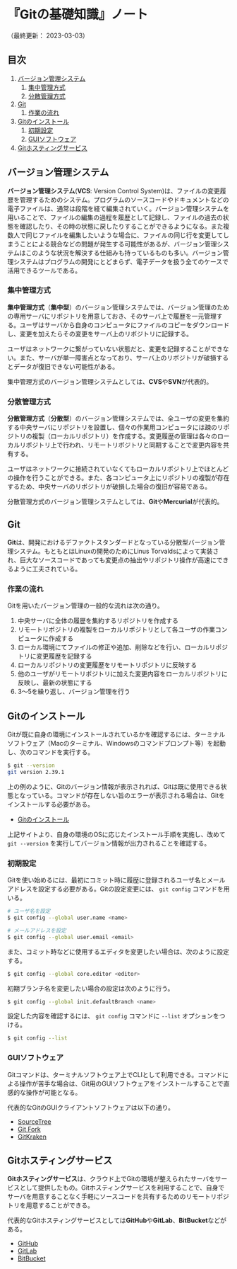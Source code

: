 # 『Gitの基礎知識』ノート

（最終更新： 2023-03-03）


## 目次

1. [バージョン管理システム](#バージョン管理システム)
	1. [集中管理方式](#集中管理方式)
	1. [分散管理方式](#分散管理方式)
1. [Git](#git)
	1. [作業の流れ](#作業の流れ)
1. [Gitのインストール](#gitのインストール)
	1. [初期設定](#初期設定)
	1. [GUIソフトウェア](#guiソフトウェア)
1. [Gitホスティングサービス](#gitホスティングサービス)


## バージョン管理システム

**バージョン管理システム**(**VCS**: Version Control System)は、ファイルの変更履歴を管理するためのシステム。プログラムのソースコードやドキュメントなどの電子ファイルは、通常は段階を経て編集されていく。バージョン管理システムを用いることで、ファイルの編集の過程を履歴として記録し、ファイルの過去の状態を確認したり、その時の状態に戻したりすることができるようになる。また複数人で同じファイルを編集したいような場合に、ファイルの同じ行を変更してしまうことによる競合などの問題が発生する可能性があるが、バージョン管理システムはこのような状況を解決する仕組みも持っているものも多い。バージョン管理システムはプログラムの開発にとどまらず、電子データを扱う全てのケースで活用できるツールである。

### 集中管理方式

**集中管理方式**（**集中型**）のバージョン管理システムでは、バージョン管理のための専用サーバにリポジトリを用意しておき、そのサーバ上で履歴を一元管理する。ユーザはサーバから自身のコンピュータにファイルのコピーをダウンロードし、変更を加えたらその変更をサーバ上のリポジトリに記録する。

ユーザはネットワークに繋がっていない状態だと、変更を記録することができない。また、サーバが単一障害点となっており、サーバ上のリポジトリが破損するとデータが復旧できない可能性がある。

集中管理方式のバージョン管理システムとしては、**CVS**や**SVN**が代表的。

### 分散管理方式

**分散管理方式**（**分散型**）のバージョン管理システムでは、全ユーザの変更を集約する中央サーバにリポジトリを設置し、個々の作業用コンピュータには疎のリポジトリの複製（ローカルリポジトリ）を作成する。変更履歴の管理は各々のローカルリポジトリ上で行われ、リモートリポジトリと同期することで変更内容を共有する。

ユーザはネットワークに接続されていなくてもローカルリポジトリ上でほとんどの操作を行うことができる。また、各コンピュータ上にリポジトリの複製が存在するため、中央サーバのリポジトリが破損した場合の復旧が容易である。

分散管理方式のバージョン管理システムとしては、**Git**や**Mercurial**が代表的。


## Git

**Git**は、開発におけるデファクトスタンダードとなっている分散型バージョン管理システム。もともとはLinuxの開発のためにLinus Torvaldsによって実装され、巨大なソースコードであっても変更点の抽出やリポジトリ操作が高速にできるように工夫されている。

### 作業の流れ

Gitを用いたバージョン管理の一般的な流れは次の通り。

1. 中央サーバに全体の履歴を集約するリポジトリを作成する
1. リモートリポジトリの複製をローカルリポジトリとして各ユーザの作業コンピュータに作成する
1. ローカル環境にてファイルの修正や追加、削除などを行い、ローカルリポジトリに変更履歴を記録する
1. ローカルリポジトリの変更履歴をリモートリポジトリに反映する
1. 他のユーザがリモートリポジトリに加えた変更内容をローカルリポジトリに反映し、最新の状態にする
1. 3～5を繰り返し、バージョン管理を行う


## Gitのインストール

Gitが既に自身の環境にインストールされているかを確認するには、ターミナルソフトウェア（Macのターミナル、Windowsのコマンドプロンプト等）を起動し、次のコマンドを実行する。

```sh
$ git --version
git version 2.39.1
```

上の例のように、Gitのバージョン情報が表示されれば、Gitは既に使用できる状態となっている。コマンドが存在しない旨のエラーが表示される場合は、Gitをインストールする必要がある。

- [Gitのインストール](https://git-scm.com/book/en/v2/Getting-Started-Installing-Git)

上記サイトより、自身の環境のOSに応じたインストール手順を実施し、改めて `git --version` を実行してバージョン情報が出力されることを確認する。

### 初期設定

Gitを使い始めるには、最初にコミット時に履歴に登録されるユーザ名とメールアドレスを設定する必要がある。Gitの設定変更には、 `git config` コマンドを用いる。

```sh
# ユーザ名を設定
$ git config --global user.name <name>

# メールアドレスを設定
$ git config --global user.email <email>
```

また、コミット時などに使用するエディタを変更したい場合は、次のように設定する。

```sh
$ git config --global core.editor <editor>
```

初期ブランチ名を変更したい場合の設定は次のように行う。

```sh
$ git config --global init.defaultBranch <name>
```

設定した内容を確認するには、 `git config` コマンドに `--list` オプションをつける。

```sh
$ git config --list
```

### GUIソフトウェア

Gitコマンドは、ターミナルソフトウェア上でCLIとして利用できる。コマンドによる操作が苦手な場合は、Git用のGUIソフトウェアをインストールすることで直感的な操作が可能となる。

代表的なGitのGUIクライアントソフトウェアは以下の通り。

- [SourceTree](https://www.sourcetreeapp.com/)
- [Git Fork](https://git-fork.com/)
- [GitKraken](https://www.gitkraken.com/)


## Gitホスティングサービス

**Gitホスティングサービス**は、クラウド上でGitの環境が整えられたサーバをサービスとして提供したもの。Gitホスティングサービスを利用することで、自身でサーバを用意することなく手軽にソースコードを共有するためのリモートリポジトリを用意することができる。

代表的なGitホスティングサービスとしては**GitHub**や**GitLab**、**BitBucket**などがある。

- [GitHub](https://github.co.jp/)
- [GitLab](https://about.gitlab.com/)
- [BitBucket](https://bitbucket.org/)
